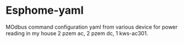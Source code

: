 # Esphome-yaml
MOdbus command configuration yaml from various device for power reading in my house 2 pzem ac, 2 pzem dc, 1 kws-ac301.

